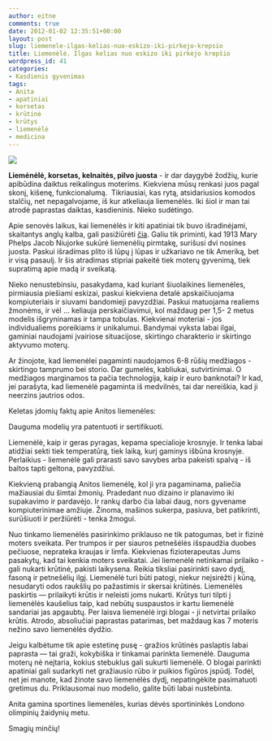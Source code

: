 ```yaml
---
author: eitne
comments: true
date: 2012-01-02 12:35:51+00:00
layout: post
slug: liemenele-ilgas-kelias-nuo-eskizo-iki-pirkejo-krepsio
title: Liemenėlė. Ilgas kelias nuo eskizo iki pirkėjo krepšio
wordpress_id: 41
categories:
- Kasdienis gyvenimas
tags:
- Anita
- apatiniai
- korsetas
- krūtinė
- krūtys
- liemenėlė
- medicina
---
```


[![](http://eitne.lt/wp-content/uploads/2011/11/00929106001300264724.jpg)](http://anita.lt/?attachment_id=13225)

**Liemėnėlė, korsetas, kelnaitės, pilvo juosta** - ir dar daygybė žodžių, kurie apibūdina daiktus reikalingus moterims. Kiekviena mūsų renkasi juos pagal skonį, kišenę, funkcionalumą.  Tikriausiai, kas rytą, atsidariusios komodos stalčių, net nepagalvojame, iš kur atkeliauja liemenėlės. Iki šiol ir man tai atrodė paprastas daiktas, kasdieninis. Nieko sudėtingo. 

Apie senovės laikus, kai liemenėlės ir kiti apatiniai tik buvo išradinėjami, skaitantys anglų kalba, gali pasižiūrėti [čia](http://www.amazing-planet.net/history-of-underwear.php). Galiu tik priminti, kad 1913 Mary Phelps Jacob Niujorke sukūrė liemenėlių pirmtakę, surišusi dvi nosines juosta. Paskui išradimas plito iš lūpų į lūpas ir užkariavo ne tik Ameriką, bet ir visą pasaulį. Ir šis atradimas stipriai pakeitė tiek moterų gyvenimą, tiek supratimą apie madą ir sveikatą.

Nieko nenustebinsiu, pasakydama, kad kuriant šiuolaikines liemenėles, pirmiausia piešiami eskizai, paskui kiekviena detalė apskaičiuojama kompiuteriais ir siuvami bandomieji pavyzdžiai. Paskui matuojama realiems žmonėms, ir vėl ... keliauja perskaičiavimui, kol maždaug per 1,5- 2 metus modelis išgryninamas ir tampa tobulas. Kiekvienai moteriai - jos individualiems poreikiams ir unikalumui. Bandymai vyksta labai ilgai, gaminiai naudojami įvairiose situacijose, skirtingo charakterio ir skirtingo aktyvumo moterų.

Ar žinojote, kad liemenėlei pagaminti naudojamos 6-8 rūšių medžiagos - skirtingo tamprumo bei storio. Dar gumelės, kabliukai, sutvirtinimai. O medžiagos marginamos ta pačia technologija, kaip ir euro banknotai? Ir kad, jei parašyta, kad liemenėlė pagaminta iš medvilnės, tai dar nereiškia, kad ji neerzins jautrios odos.

Keletas įdomių faktų apie Anitos liemenėles:

Dauguma modelių yra patentuoti ir sertifikuoti.

Liemenėlė, kaip ir geras pyragas, kepama specialioje krosnyje. Ir tenka labai atidžiai sekti tiek temperatūrą, tiek laiką, kurį gaminys išbūna krosnyje. Perlaikius - liemenėlė gali prarasti savo savybes arba pakeisti spalvą - iš baltos tapti geltona, pavyzdžiui.

Kiekvieną prabangią Anitos liemenėlę, kol ji yra pagaminama, paliečia mažiausiai du šimtai žmonių. Pradedant nuo dizaino ir planavimo iki supakavimo ir pardavėjo. Ir rankų darbo čia labai daug, nors gyvename kompiuterinimae amžiuje. Žinoma, mašinos sukerpa, pasiuva, bet patikrinti, surūšiuoti ir peržiūrėti - tenka žmogui.

Nuo tinkamo liemenėlės pasirinkimo priklauso ne tik patogumas, bet ir fizinė moters sveikata. Per trumpos ir per siauros petnešėlės išspaudžia duobes pečiuose, neprateka kraujas ir limfa. Kiekvienas fizioterapeutas Jums pasakytų, kad tai kenkia moters sveikatai. Jei liemenėlė netinkamai prilaiko - gali nukarti krūtinė, pakisti laikysena. Reikia tiksliai pasirinkti savo dydį, fasoną ir petnešėlių ilgį. Liemenėlė turi būti patogi, niekur neįsirėžti į kūną, nesudaryti odos raukšlių po pažastimis ir skersai krūtinės. Liemenėlės paskirtis — prilaikyti krūtis ir neleisti joms nukarti. Krūtys turi tilpti į liemenėlės kaušelius taip, kad nebūtų suspaustos ir kartu liemenėlė sandariai jas apgaubtų. Per laisva liemenėlė irgi blogai - ji netvirtai prilaiko krūtis. Atrodo, absoliučiai paprastas patarimas, bet maždaug kas 7 moteris nežino savo liemenėlės dydžio.

Jeigu kalbėtume tik apie estetinę pusę - gražios krūtinės paslaptis labai paprasta — tai graži, kokybiška ir tinkamai parinkta liemenėlė. Dauguma moterų nė neįtaria, kokius stebuklus gali sukurti liemenėlė. O blogai parinkti apatiniai gali sudarkyti net gražiausio rūbo ir puikios figūros įspūdį. Todėl, net jei manote, kad žinote savo liemenėlės dydį, nepatingėkite pasimatuoti gretimus du. Priklausomai nuo modelio, galite būti labai nustebinta.

Anita gamina sportines liemenėles, kurias dėvės sportininkės Londono olimpinių žaidynių metu.

Smagių minčių!








